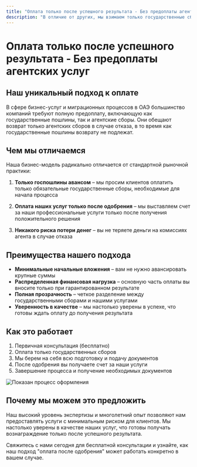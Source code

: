 ```yaml
---
title: "Оплата только после успешного результата - Без предоплаты агентских услуг"
description: "В отличие от других, мы взимаем только государственные сборы заранее, а оплату наших услуг - после одобрения. Никакого риска, полная прозрачность и гарантированный результат."
---
```


# Оплата только после успешного результата - Без предоплаты агентских услуг

## Наш уникальный подход к оплате

В сфере бизнес-услуг и миграционных процессов в ОАЭ большинство компаний требуют полную предоплату, включающую как государственные пошлины, так и агентские сборы. Они обещают возврат только агентских сборов в случае отказа, в то время как государственные пошлины возврату не подлежат.

## Чем мы отличаемся

Наша бизнес-модель радикально отличается от стандартной рыночной практики:

1. **Только госпошлины авансом** – мы просим клиентов оплатить только обязательные государственные сборы, необходимые для начала процесса
2. **Оплата наших услуг только после одобрения** – мы выставляем счет за наши профессиональные услуги только после получения положительного решения

3. **Никакого риска потери денег** – вы не теряете деньги на комиссиях агента в случае отказа

## Преимущества нашего подхода

- **Минимальные начальные вложения** – вам не нужно авансировать крупные суммы
- **Распределенная финансовая нагрузка** – основную часть оплаты вы вносите только при гарантированном результате
- **Полная прозрачность** – четкое разделение между государственными сборами и нашими услугами
- **Уверенность в качестве** – мы настолько уверены в успехе, что готовы ждать оплату до получения результата

## Как это работает

1. Первичная консультация (бесплатно)
2. Оплата только государственных сборов
3. Мы берем на себя всю подготовку и подачу документов
4. После одобрения вы получаете счет за наши услуги
5. Завершение процесса и получение необходимых документов

![Показан процесс оформления](/img/post-payment-process.svg)

## Почему мы можем это предложить

Наш высокий уровень экспертизы и многолетний опыт позволяют нам предоставлять услуги с минимальным риском для клиентов. Мы настолько уверены в качестве наших услуг, что готовы получать вознаграждение только после успешного результата.

Свяжитесь с нами сегодня для бесплатной консультации и узнайте, как наш подход "оплата после одобрения" может работать конкретно в вашем случае.